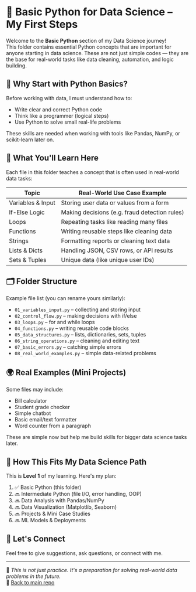 # 🐍 Basic Python for Data Science – My First Steps

Welcome to the **Basic Python** section of my Data Science journey!  
This folder contains essential Python concepts that are important for anyone starting in data science. These are not just simple codes — they are the base for real-world tasks like data cleaning, automation, and logic building.

## 🚧 Why Start with Python Basics?

Before working with data, I must understand how to:
- Write clear and correct Python code
- Think like a programmer (logical steps)
- Use Python to solve small real-life problems

These skills are needed when working with tools like Pandas, NumPy, or scikit-learn later on.

## 🧠 What You'll Learn Here

Each file in this folder teaches a concept that is often used in real-world data tasks:

| Topic               | Real-World Use Case Example                       |
|--------------------|---------------------------------------------------|
| Variables & Input  | Storing user data or values from a form          |
| If-Else Logic      | Making decisions (e.g. fraud detection rules)     |
| Loops              | Repeating tasks like reading many files           |
| Functions          | Writing reusable steps like cleaning data         |
| Strings            | Formatting reports or cleaning text data          |
| Lists & Dicts      | Handling JSON, CSV rows, or API results           |
| Sets & Tuples      | Unique data (like unique user IDs)                |

## 🗂 Folder Structure

Example file list (you can rename yours similarly):

- `01_variables_input.py` – collecting and storing input  
- `02_control_flow.py` – making decisions with if/else  
- `03_loops.py` – for and while loops  
- `04_functions.py` – writing reusable code blocks  
- `05_data_structures.py` – lists, dictionaries, sets, tuples  
- `06_string_operations.py` – cleaning and editing text  
- `07_basic_errors.py` – catching simple errors  
- `08_real_world_examples.py` – simple data-related problems

## 🌍 Real Examples (Mini Projects)

Some files may include:
- Bill calculator
- Student grade checker
- Simple chatbot
- Basic email/text formatter
- Word counter from a paragraph

These are simple now but help me build skills for bigger data science tasks later.

## 🧭 How This Fits My Data Science Path

This is **Level 1** of my learning. Here's my plan:

1. ✅ Basic Python (this folder)
2. 🔜 Intermediate Python (file I/O, error handling, OOP)
3. 🔜 Data Analysis with Pandas/NumPy
4. 🔜 Data Visualization (Matplotlib, Seaborn)
5. 🔜 Projects & Mini Case Studies
6. 🔜 ML Models & Deployments

## 🤝 Let's Connect

Feel free to give suggestions, ask questions, or connect with me.

---

📌 *This is not just practice. It's a preparation for solving real-world data problems in the future.*  
🔗 [Back to main repo](../)

